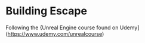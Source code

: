 # Building Escape

Following the {Unreal Engine course found on Udemy](https://www.udemy.com/unrealcourse)